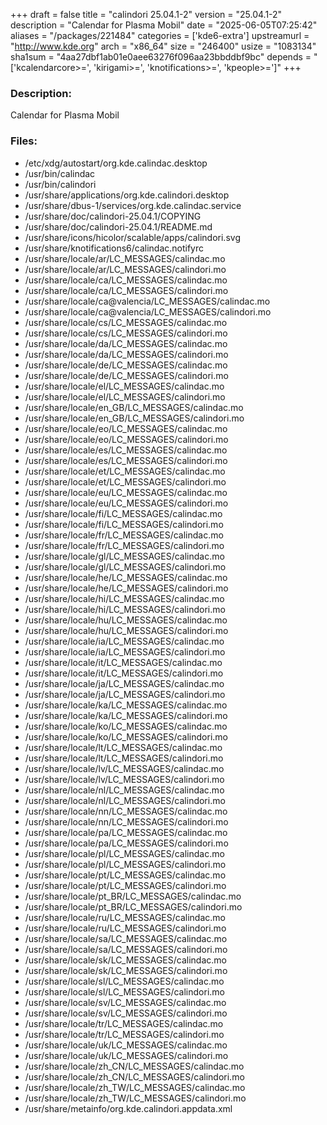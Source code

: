 +++
draft = false
title = "calindori 25.04.1-2"
version = "25.04.1-2"
description = "Calendar for Plasma Mobil"
date = "2025-06-05T07:25:42"
aliases = "/packages/221484"
categories = ['kde6-extra']
upstreamurl = "http://www.kde.org"
arch = "x86_64"
size = "246400"
usize = "1083134"
sha1sum = "4aa27dbf1ab01e0aee63276f096aa23bbddbf9bc"
depends = "['kcalendarcore>=', 'kirigami>=', 'knotifications>=', 'kpeople>=']"
+++
### Description: 
Calendar for Plasma Mobil

### Files: 
* /etc/xdg/autostart/org.kde.calindac.desktop
* /usr/bin/calindac
* /usr/bin/calindori
* /usr/share/applications/org.kde.calindori.desktop
* /usr/share/dbus-1/services/org.kde.calindac.service
* /usr/share/doc/calindori-25.04.1/COPYING
* /usr/share/doc/calindori-25.04.1/README.md
* /usr/share/icons/hicolor/scalable/apps/calindori.svg
* /usr/share/knotifications6/calindac.notifyrc
* /usr/share/locale/ar/LC_MESSAGES/calindac.mo
* /usr/share/locale/ar/LC_MESSAGES/calindori.mo
* /usr/share/locale/ca/LC_MESSAGES/calindac.mo
* /usr/share/locale/ca/LC_MESSAGES/calindori.mo
* /usr/share/locale/ca@valencia/LC_MESSAGES/calindac.mo
* /usr/share/locale/ca@valencia/LC_MESSAGES/calindori.mo
* /usr/share/locale/cs/LC_MESSAGES/calindac.mo
* /usr/share/locale/cs/LC_MESSAGES/calindori.mo
* /usr/share/locale/da/LC_MESSAGES/calindac.mo
* /usr/share/locale/da/LC_MESSAGES/calindori.mo
* /usr/share/locale/de/LC_MESSAGES/calindac.mo
* /usr/share/locale/de/LC_MESSAGES/calindori.mo
* /usr/share/locale/el/LC_MESSAGES/calindac.mo
* /usr/share/locale/el/LC_MESSAGES/calindori.mo
* /usr/share/locale/en_GB/LC_MESSAGES/calindac.mo
* /usr/share/locale/en_GB/LC_MESSAGES/calindori.mo
* /usr/share/locale/eo/LC_MESSAGES/calindac.mo
* /usr/share/locale/eo/LC_MESSAGES/calindori.mo
* /usr/share/locale/es/LC_MESSAGES/calindac.mo
* /usr/share/locale/es/LC_MESSAGES/calindori.mo
* /usr/share/locale/et/LC_MESSAGES/calindac.mo
* /usr/share/locale/et/LC_MESSAGES/calindori.mo
* /usr/share/locale/eu/LC_MESSAGES/calindac.mo
* /usr/share/locale/eu/LC_MESSAGES/calindori.mo
* /usr/share/locale/fi/LC_MESSAGES/calindac.mo
* /usr/share/locale/fi/LC_MESSAGES/calindori.mo
* /usr/share/locale/fr/LC_MESSAGES/calindac.mo
* /usr/share/locale/fr/LC_MESSAGES/calindori.mo
* /usr/share/locale/gl/LC_MESSAGES/calindac.mo
* /usr/share/locale/gl/LC_MESSAGES/calindori.mo
* /usr/share/locale/he/LC_MESSAGES/calindac.mo
* /usr/share/locale/he/LC_MESSAGES/calindori.mo
* /usr/share/locale/hi/LC_MESSAGES/calindac.mo
* /usr/share/locale/hi/LC_MESSAGES/calindori.mo
* /usr/share/locale/hu/LC_MESSAGES/calindac.mo
* /usr/share/locale/hu/LC_MESSAGES/calindori.mo
* /usr/share/locale/ia/LC_MESSAGES/calindac.mo
* /usr/share/locale/ia/LC_MESSAGES/calindori.mo
* /usr/share/locale/it/LC_MESSAGES/calindac.mo
* /usr/share/locale/it/LC_MESSAGES/calindori.mo
* /usr/share/locale/ja/LC_MESSAGES/calindac.mo
* /usr/share/locale/ja/LC_MESSAGES/calindori.mo
* /usr/share/locale/ka/LC_MESSAGES/calindac.mo
* /usr/share/locale/ka/LC_MESSAGES/calindori.mo
* /usr/share/locale/ko/LC_MESSAGES/calindac.mo
* /usr/share/locale/ko/LC_MESSAGES/calindori.mo
* /usr/share/locale/lt/LC_MESSAGES/calindac.mo
* /usr/share/locale/lt/LC_MESSAGES/calindori.mo
* /usr/share/locale/lv/LC_MESSAGES/calindac.mo
* /usr/share/locale/lv/LC_MESSAGES/calindori.mo
* /usr/share/locale/nl/LC_MESSAGES/calindac.mo
* /usr/share/locale/nl/LC_MESSAGES/calindori.mo
* /usr/share/locale/nn/LC_MESSAGES/calindac.mo
* /usr/share/locale/nn/LC_MESSAGES/calindori.mo
* /usr/share/locale/pa/LC_MESSAGES/calindac.mo
* /usr/share/locale/pa/LC_MESSAGES/calindori.mo
* /usr/share/locale/pl/LC_MESSAGES/calindac.mo
* /usr/share/locale/pl/LC_MESSAGES/calindori.mo
* /usr/share/locale/pt/LC_MESSAGES/calindac.mo
* /usr/share/locale/pt/LC_MESSAGES/calindori.mo
* /usr/share/locale/pt_BR/LC_MESSAGES/calindac.mo
* /usr/share/locale/pt_BR/LC_MESSAGES/calindori.mo
* /usr/share/locale/ru/LC_MESSAGES/calindac.mo
* /usr/share/locale/ru/LC_MESSAGES/calindori.mo
* /usr/share/locale/sa/LC_MESSAGES/calindac.mo
* /usr/share/locale/sa/LC_MESSAGES/calindori.mo
* /usr/share/locale/sk/LC_MESSAGES/calindac.mo
* /usr/share/locale/sk/LC_MESSAGES/calindori.mo
* /usr/share/locale/sl/LC_MESSAGES/calindac.mo
* /usr/share/locale/sl/LC_MESSAGES/calindori.mo
* /usr/share/locale/sv/LC_MESSAGES/calindac.mo
* /usr/share/locale/sv/LC_MESSAGES/calindori.mo
* /usr/share/locale/tr/LC_MESSAGES/calindac.mo
* /usr/share/locale/tr/LC_MESSAGES/calindori.mo
* /usr/share/locale/uk/LC_MESSAGES/calindac.mo
* /usr/share/locale/uk/LC_MESSAGES/calindori.mo
* /usr/share/locale/zh_CN/LC_MESSAGES/calindac.mo
* /usr/share/locale/zh_CN/LC_MESSAGES/calindori.mo
* /usr/share/locale/zh_TW/LC_MESSAGES/calindac.mo
* /usr/share/locale/zh_TW/LC_MESSAGES/calindori.mo
* /usr/share/metainfo/org.kde.calindori.appdata.xml
